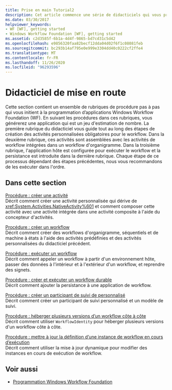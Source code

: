 ```yaml
---
title: Prise en main Tutorial2
description: Cet article commence une série de didacticiels qui vous présentent la programmation d’applications Windows Workflow Foundation.
ms.date: 03/30/2017
helpviewer_keywords:
- WF [WF], getting started
- Windows Workflow Foundation [WF], getting started
ms.assetid: c2d3585f-6b1a-4d4f-9865-bd7cd31c5d42
ms.openlocfilehash: e9856320faa82becf12dda04d02f6f1c08081feb
ms.sourcegitcommit: bc293b14af795e0e999e3304dd40c0222cf2ffe4
ms.translationtype: MT
ms.contentlocale: fr-FR
ms.lasthandoff: 11/26/2020
ms.locfileid: "96293596"
---
```

# <a name="getting-started-tutorial"></a>Didacticiel de mise en route

Cette section contient un ensemble de rubriques de procédure pas à pas qui vous initient à la programmation d’applications Windows Workflow Foundation (WF). En suivant les procédures dans ces rubriques, vous générerez une application qui est un jeu d'estimation de nombre. La première rubrique du didacticiel vous guide tout au long des étapes de création des activités personnalisées obligatoires pour le workflow. Dans la deuxième rubrique, ces activités sont assemblées avec les activités de workflow intégrées dans un workflow d'organigramme. Dans la troisième rubrique, l'application hôte est configurée pour exécuter le workflow et la persistance est introduite dans la dernière rubrique. Chaque étape de ce processus dépendant des étapes précédentes, nous vous recommandons de les exécuter dans l'ordre.  
  
## <a name="in-this-section"></a>Dans cette section  

 [Procédure : créer une activité](how-to-create-an-activity.md)  
 Décrit comment créer une activité personnalisée qui dérive de <xref:System.Activities.NativeActivity%601> et comment composer cette activité avec une activité intégrée dans une activité composite à l'aide du concepteur d'activités.  
  
 [Procédure : créer un workflow](how-to-create-a-workflow.md)  
 Décrit comment créer des workflows d'organigramme, séquentiels et de machine à états à l'aide des activités prédéfinies et des activités personnalisées du didacticiel précédent.  
  
 [Procédure : exécuter un workflow](how-to-run-a-workflow.md)  
 Décrit comment appeler un workflow à partir d'un environnement hôte, passer des données à l'intérieur et à l'extérieur d'un workflow, et reprendre des signets.  
  
 [Procédure : créer et exécuter un workflow durable](how-to-create-and-run-a-long-running-workflow.md)  
 Décrit comment ajouter la persistance à une application de workflow.  
  
 [Procédure : créer un participant de suivi de personnalisé](how-to-create-a-custom-tracking-participant.md)  
 Décrit comment créer un participant de suivi personnalisé et un modèle de suivi.  
  
 [Procédure : héberger plusieurs versions d’un workflow côte à côte](how-to-host-multiple-versions-of-a-workflow-side-by-side.md)  
 Décrit comment utiliser `WorkflowIdentity` pour héberger plusieurs versions d'un workflow côte à côte.  
  
 [Procédure : mettre à jour la définition d’une instance de workflow en cours d’exécution](how-to-update-the-definition-of-a-running-workflow-instance.md)  
 Décrit comment utiliser la mise à jour dynamique pour modifier des instances en cours de exécution de workflow.  
  
## <a name="see-also"></a>Voir aussi

- [Programmation Windows Workflow Foundation](programming.md)
